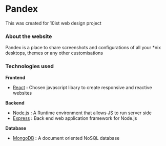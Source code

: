 # Pandex
This was created for 10ist web design project  
### About the website
Pandex is a place to share screenshots and configurations of all your *nix desktops, themes or any other customisations
### Technologies used
**Frontend**  
* [React](https://reactjs.org) **:** Chosen javascript libary to create responsive and reactive websites  

**Backend**
* [Node.js](https://nodejs.org/en/) **:** A Runtime environment that allows JS to run server side
* [Express](https://expressjs.com/) **:** Back end web application framework for Node.js  

**Database**
* [MongoDB](https://www.mongodb.com/) **:** A document oriented NoSQL database
